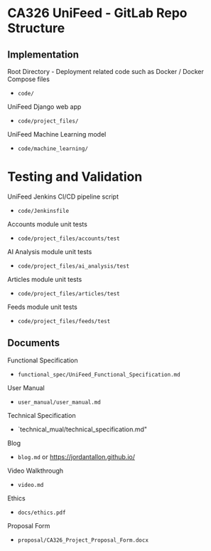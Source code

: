 # CA326 UniFeed - GitLab Repo Structure

## Implementation

Root Directory - Deployment related code such as Docker / Docker Compose files
* `code/` 

UniFeed Django web app
* `code/project_files/` 

UniFeed Machine Learning model
* `code/machine_learning/` 

# Testing and Validation

UniFeed Jenkins CI/CD pipeline script
* `code/Jenkinsfile` 

Accounts module unit tests
* `code/project_files/accounts/test` 

AI Analysis module unit tests
* `code/project_files/ai_analysis/test` 

Articles module unit tests
* `code/project_files/articles/test`

Feeds module unit tests
* `code/project_files/feeds/test`

## Documents

Functional Specification
* `functional_spec/UniFeed_Functional_Specification.md`

User Manual
* `user_manual/user_manual.md`

Technical Specification
* `technical_mual/technical_specification.md"

Blog
* `blog.md` or https://jordantallon.github.io/

Video Walkthrough
* `video.md`

Ethics
* `docs/ethics.pdf`

Proposal Form
* `proposal/CA326_Project_Proposal_Form.docx`
